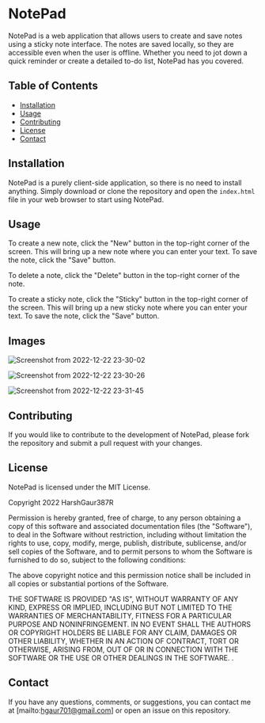 # NotePad

NotePad is a web application that allows users to create and save notes using a sticky note interface. The notes are saved locally, so they are accessible even when the user is offline. Whether you need to jot down a quick reminder or create a detailed to-do list, NotePad has you covered.

## Table of Contents

- [Installation](#installation)
- [Usage](#usage)
- [Contributing](#contributing)
- [License](#license)
- [Contact](#contact)

## Installation

NotePad is a purely client-side application, so there is no need to install anything. Simply download or clone the repository and open the `index.html` file in your web browser to start using NotePad.

## Usage

To create a new note, click the "New" button in the top-right corner of the screen. This will bring up a new note where you can enter your text. To save the note, click the "Save" button.

To delete a note, click the "Delete" button in the top-right corner of the note.

To create a sticky note, click the "Sticky" button in the top-right corner of the screen. This will bring up a new sticky note where you can enter your text. To save the note, click the "Save" button.

## Images

![Screenshot from 2022-12-22 23-30-02](https://user-images.githubusercontent.com/76653512/209197783-8ff83079-785f-4318-bd15-7810eb480255.png)


![Screenshot from 2022-12-22 23-30-26](https://user-images.githubusercontent.com/76653512/209197793-6d99def6-0a4a-4094-a9d0-12dc979b46d5.png)


![Screenshot from 2022-12-22 23-31-45](https://user-images.githubusercontent.com/76653512/209197800-7b4308c9-e868-4f2b-b8fc-ad6203f45803.png)



## Contributing

If you would like to contribute to the development of NotePad, please fork the repository and submit a pull request with your changes.

## License

NotePad is licensed under the MIT License. 

Copyright 2022 HarshGaur387R

Permission is hereby granted, free of charge, to any person obtaining a copy of this software and associated documentation files (the "Software"), to deal in the Software without restriction, including without limitation the rights to use, copy, modify, merge, publish, distribute, sublicense, and/or sell copies of the Software, and to permit persons to whom the Software is furnished to do so, subject to the following conditions:

The above copyright notice and this permission notice shall be included in all copies or substantial portions of the Software.

THE SOFTWARE IS PROVIDED "AS IS", WITHOUT WARRANTY OF ANY KIND, EXPRESS OR IMPLIED, INCLUDING BUT NOT LIMITED TO THE WARRANTIES OF MERCHANTABILITY, FITNESS FOR A PARTICULAR PURPOSE AND NONINFRINGEMENT. IN NO EVENT SHALL THE AUTHORS OR COPYRIGHT HOLDERS BE LIABLE FOR ANY CLAIM, DAMAGES OR OTHER LIABILITY, WHETHER IN AN ACTION OF CONTRACT, TORT OR OTHERWISE, ARISING FROM, OUT OF OR IN CONNECTION WITH THE SOFTWARE OR THE USE OR OTHER DEALINGS IN THE SOFTWARE.
.

## Contact

If you have any questions, comments, or suggestions, you can contact me at [mailto:hgaur701@gmail.com] or open an issue on this repository.
